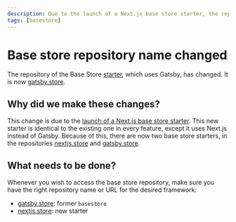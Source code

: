 ```yaml
---
description: Due to the launch of a Next.js base store starter, the repository of the existing base store, which used Gatsby, has changed.
tags: [basestore]
---
```


# Base store repository name changed

The repository of the Base Store [starter](https://www.faststore.dev/starters), which uses Gatsby, has changed. It is now [gatsby.store](https://github.com/vtex-sites/gatsby.store).

## Why did we make these changes?

This change is due to the [launch of a Next.js base store starter](https://faststore.dev/releases/2022/04/29/basestore). This new starter is identical to the existing one in every feature, except it uses Next.js instead of Gatsby. Because of this, there are now two base store starters, in the repositories [nextjs.store](https://github.com/vtex-sites/nextjs.store) and [gatsby.store](https://github.com/vtex-sites/gatsby.store).

## What needs to be done?

Whenever you wish to access the base store repository, make sure you have the right repository name or URL for the desired framework:
- [gatsby.store](https://github.com/vtex-sites/gatsby.store): former `basestore`
- [nextjs.store](https://github.com/vtex-sites/nextjs.store): new starter
